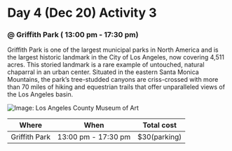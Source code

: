 # Day 4 (Dec 20) Activity 3
### @ Griffith Park ( 13:00 pm - 17:30 pm)

  Griffith Park is one of the largest municipal parks in North America and is
the largest historic landmark in the City of Los Angeles, now covering 4,511 acres.
This storied landmark is a rare example of untouched, natural chaparral
in an urban center. Situated in the eastern Santa Monica Mountains, the
park’s tree-studded canyons are criss-crossed with more than 70 miles of
hiking and equestrian trails that offer unparalleled views of the Los Angeles
basin.

![Image: Los Angeles County Museum of Art](https://upload.wikimedia.org/wikipedia/commons/thumb/7/76/Griffith_Park_welcome_sign.jpg/361px-Griffith_Park_welcome_sign.jpg)

|Where             |When     |Total cost|
|:----------------:|:-------:|:--------:|
|Griffith Park|13:00 pm - 17:30 pm| $30(parking)|   
